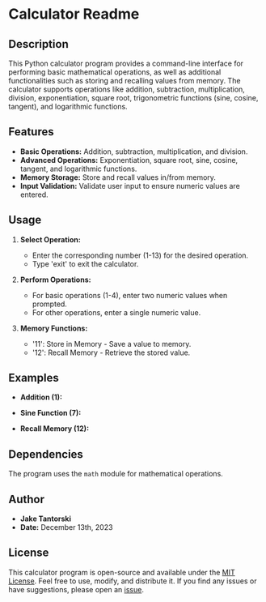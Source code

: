 # Calculator Readme

## Description

This Python calculator program provides a command-line interface for performing basic mathematical operations, as well as additional functionalities such as storing and recalling values from memory. The calculator supports operations like addition, subtraction, multiplication, division, exponentiation, square root, trigonometric functions (sine, cosine, tangent), and logarithmic functions.

## Features

- **Basic Operations:** Addition, subtraction, multiplication, and division.
- **Advanced Operations:** Exponentiation, square root, sine, cosine, tangent, and logarithmic functions.
- **Memory Storage:** Store and recall values in/from memory.
- **Input Validation:** Validate user input to ensure numeric values are entered.

## Usage

1. **Select Operation:**
   - Enter the corresponding number (1-13) for the desired operation.
   - Type 'exit' to exit the calculator.

2. **Perform Operations:**
   - For basic operations (1-4), enter two numeric values when prompted.
   - For other operations, enter a single numeric value.

3. **Memory Functions:**
   - '11': Store in Memory - Save a value to memory.
   - '12': Recall Memory - Retrieve the stored value.

## Examples

- **Addition (1):**

- **Sine Function (7):**

- **Recall Memory (12):**

## Dependencies

The program uses the `math` module for mathematical operations.

## Author

- **Jake Tantorski**
- **Date:** December 13th, 2023

## License

This calculator program is open-source and available under the [MIT License](LICENSE). Feel free to use, modify, and distribute it. If you find any issues or have suggestions, please open an [issue](https://github.com/jaketantorski/calculator/issues).
